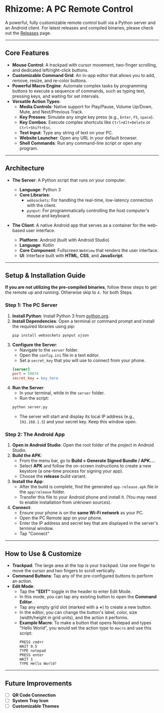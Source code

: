 # Rhizome: A PC Remote Control

A powerful, fully customizable remote control built via a Python server and an Android client. For latest releases and compiled binaries, please check out the [Releases](https://github.com/Sid-352/Rhizome/releases) page.

---

## Core Features

-   **Mouse Control**: A trackpad with cursor movement, two-finger scrolling, and dedicated left/right-click buttons.
-   **Customizable Command Grid**: An in-app editor that allows you to add, remove, resize, and re-color buttons.
-   **Powerful Macro Engine**: Automate complex tasks by programming buttons to execute a sequence of commands, such as typing text, pressing keys, and waiting for set intervals.
-   **Versatile Action Types**:
    -   **Media Controls**: Native support for Play/Pause, Volume Up/Down, Mute, and Next/Previous Track.
    -   **Key Presses**: Simulate any single key press (e.g., `Enter`, `F5`, `space`).
    -   **Key Combos**: Execute complex shortcuts like `Ctrl+Alt+Delete` or `Ctrl+Shift+Esc`.
    -   **Text Input**: Type any string of text on your PC.
    -   **Website Launcher**: Open any URL in your default browser.
    -   **Shell Commands**: Run any command-line script or open any program.

---

## Architecture

-   **The Server**: A Python script that runs on your computer.
    -   **Language**: Python 3
    -   **Core Libraries**:
        -   `websockets`: For handling the real-time, low-latency connection with the client.
        -   `pynput`: For programmatically controlling the host computer's mouse and keyboard.

-   **The Client**: A native Android app that serves as a container for the web-based user interface.
    -   **Platform**: Android (built with Android Studio)
    -   **Language**: Kotlin
    -   **Core Component**: Fullscreen `WebView` that renders the user interface.
    -   **UI**: Interface built with **HTML**, **CSS**, and **JavaScript**.

---

## Setup & Installation Guide

**If you are not utilizing the pre-compiled binaries**, follow these steps to get the remote up and running. Otherwise skip to `4.` for both Steps.

### Step 1: The PC Server

1.  **Install Python**: Install Python 3 from [python.org](https://python.org/).
2.  **Install Dependencies**: Open a terminal or command prompt and install the required libraries using pip:
    ```bash
    pip install websockets pynput ujson
    ```
3.  **Configure the Server**:
    -   Navigate to the `server` folder.
    -   Open the `config.ini` file in a text editor.
    -   Set a `secret_key` that you will use to connect from your phone.
    ```ini
    [server]
    port = 59874
    secret_key = key_here
    ```
4.  **Run the Server**:
    -   In your terminal, while in the `server` folder.
    -   Run the script:
    ```bash
    python server.py
    ```
    -   The server will start and display its local IP address (e.g., `192.168.1.5`) and your secret key. Keep this window open.

### Step 2: The Android App

1.  **Open in Android Studio**: Open the root folder of the project in Android Studio.
2.  **Build the APK**:
    -   From the menu bar, go to **Build > Generate Signed Bundle / APK...**.
    -   Select **APK** and follow the on-screen instructions to create a new keystore (a one-time process for signing your app).
    -   Choose the **release** build variant.
3.  **Install the App**:
    -   After the build is complete, find the generated `app-release.apk` file in the `app/release` folder.
    -   Transfer this file to your Android phone and install it. (You may need to enable installation from unknown sources).
4.  **Connect**:
    -   Ensure your phone is on the **same Wi-Fi network** as your PC.
    -   Open the PC Remote app on your phone.
    -   Enter the IP address and secret key that are displayed in the server's terminal window.
    -   Tap "Connect"

---

## How to Use & Customize

-   **Trackpad**: The large area at the top is your trackpad. Use one finger to move the cursor and two fingers to scroll vertically.
-   **Command Buttons**: Tap any of the pre-configured buttons to perform an action.
-   **Edit Mode**:
    -   Tap the **"EDIT"** toggle in the header to enter Edit Mode.
    -   In this mode, you can tap any existing button to open the **Command Editor**.
    -   Tap any empty grid slot (marked with a **+**) to create a new button.
    -   In the editor, you can change the button's label, color, size (width/height in grid units), and the action it performs.
    -   **Example Macro**: To make a button that opens Notepad and types "Hello World", you would set the action type to `macro` and use this script:
        ```
        PRESS cmd+r
        WAIT 0.5
        TYPE notepad
        PRESS enter
        WAIT 1
        TYPE Hello World!
        ```

---

## Future Improvements

-   [ ] **QR Code Connection**
-   [ ] **System Tray Icon**
-   [ ] **Customizable Themes**
